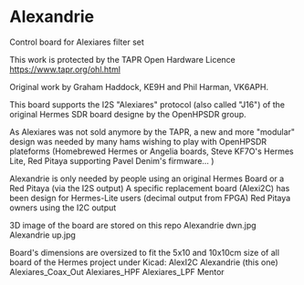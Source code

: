 # Alexandrie
Control board for Alexiares filter set

This work is protected by the TAPR Open Hardware Licence https://www.tapr.org/ohl.html

Original work by Graham Haddock, KE9H and Phil Harman, VK6APH.

This board supports the I2S "Alexiares" protocol (also called "J16") of 
the original Hermes SDR board designe by the OpenHPSDR group.

As Alexiares was not sold anymore by the TAPR, a new and more "modular" 
design was needed by many hams wishing to play with OpenHPSDR plateforms
(Homebrewed Hermes or Angelia boards, Steve KF7O's Hermes Lite, Red Pitaya 
supporting Pavel Denim's firmware... ) 

Alexandrie is only needed by people using an original 
Hermes Board or a Red Pitaya (via the I2S output)
A specific replacement board (Alexi2C) has been design for
 Hermes-Lite users (decimal output from FPGA)
 Red Pitaya owners using the I2C output

3D image of the board are stored on this repo
Alexandrie dwn.jpg
Alexandrie up.jpg

Board's dimensions are oversized to fit the 5x10 and 10x10cm 
size of all board of the Hermes project under Kicad: 
AlexI2C
Alexandrie (this one)
Alexiares_Coax_Out
Alexiares_HPF
Alexiares_LPF
Mentor

